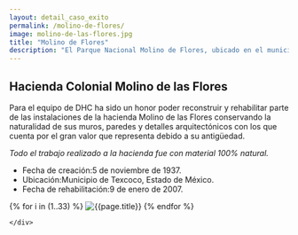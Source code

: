 ```yaml
---
layout: detail_caso_exito
permalink: /molino-de-flores/
image: molino-de-las-flores.jpg
title: "Molino de Flores"
description: "El Parque Nacional Molino de Flores, ubicado en el municipio de Texcoco, fue escenario de grandes hechos históricos que abarcan desde los tiempos de Nezahualcóyotl..."
---
```

<section class="bg-white p-0 m-0">
    <div class="container">
        <div class="pt-5 pb-5">
            <h2 class="title sub-title">Hacienda Colonial Molino de las Flores</h2>
            <div class="row">
                <div class="col">
                    <p>
                        Para el equipo de DHC ha sido un honor poder reconstruir y rehabilitar parte de las instalaciones de la hacienda Molino de las Flores conservando la naturalidad de sus muros, paredes y detalles arquitectónicos con los que cuenta por el gran valor que representa debido a su antigüedad.
                    </p>
                    <p class="text-inportant-resalt">
                        <em>Todo el trabajo realizado a la hacienda fue con material 100% natural.</em>
                    </p>
                </div>
                <div class="col">
                    <!-- <h2 class="title sub-title text-right text-secondary">Ficha técnica</h2> -->
                    <ul class="list-group ficha-tecnica">
                        <li class="list-group-item"><span>Fecha de creación:</span><span>5 de noviembre de 1937.</span></li>
                        <li class="list-group-item"><span>Ubicación:</span><span>Municipio de Texcoco, Estado de México.</span></li>
                        <li class="list-group-item"><span>Fecha de rehabilitación:</span><span>9 de enero de 2007.</span></li>
                    </ul>
                </div>
            </div>
        </div>
        <div id="gallery" class="container-gallery">
            {% for i in (1..33) %}
            <img alt="{{page.title}}" src="/assets/images/gallerys/molino/thumbnail/{{i}}.jpg"
            data-image="/assets/images/gallerys/molino/{{i}}.jpg" data-description="{{page.title}}">
            {% endfor %}
        </div>
        
    </div>
</section>
